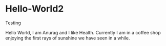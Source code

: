 # Hello-World2
Testing

Hello World,
I am Anurag and I like Health. 
Currently I am in a coffee shop enjoying the first rays of sunshine we have seen in a while. 
